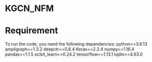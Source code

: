 # KGCN_NFM
# Requirement
To run the code, you need the following dependencies:
python==3.6.13
ampligraph==1.3.2
deepctr==0.8.4
Keras==2.2.4
numpy==1.16.4
pandas==1.1.5
scikit_learn==0.24.2
tensorflow==1.13.1
tqdm==4.63.0